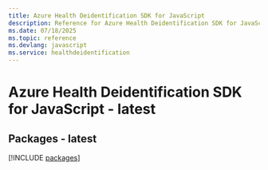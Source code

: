 ```yaml
---
title: Azure Health Deidentification SDK for JavaScript
description: Reference for Azure Health Deidentification SDK for JavaScript
ms.date: 07/18/2025
ms.topic: reference
ms.devlang: javascript
ms.service: healthdeidentification
---
```

# Azure Health Deidentification SDK for JavaScript - latest
## Packages - latest
[!INCLUDE [packages](health-deidentification-index.md)]